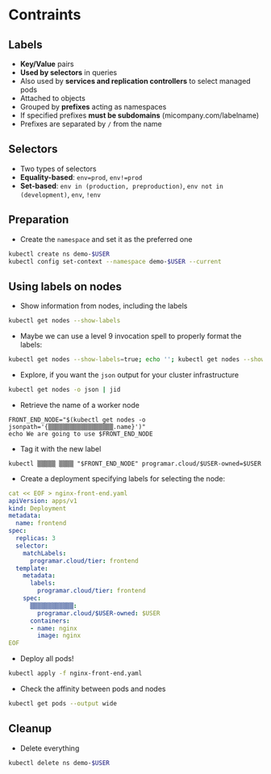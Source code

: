 # Contraints

## Labels

* **Key/Value** pairs
* **Used by selectors** in queries
* Also used by **services and replication controllers** to select managed pods
* Attached to objects
* Grouped by **prefixes** acting as namespaces
* If specified prefixes **must be subdomains** (micompany.com/labelname)
* Prefixes are separated by `/` from the name

## Selectors

* Two types of selectors
* **Equality-based**: `env=prod`, `env!=prod`
* **Set-based**: `env in (production, preproduction)`, `env not in (development)`, `env`, `!env`

## Preparation

* Create the `namespace` and set it as the preferred one

```bash
kubectl create ns demo-$USER
kubectl config set-context --namespace demo-$USER --current
```

## Using labels on nodes

* Show information from nodes, including the labels

```bash
kubectl get nodes --show-labels
```

* Maybe we can use a level 9 invocation spell to properly format the labels:

```bash
kubectl get nodes --show-labels=true; echo ''; kubectl get nodes --show-labels=true --no-headers=true | head -n 1 | awk '{print $6}' | perl -pe 's/,/\n/g'
```

* Explore, if you want the `json` output for your cluster infrastructure

```bash
kubectl get nodes -o json | jid
```

* Retrieve the name of a worker node 

```
FRONT_END_NODE="$(kubectl get nodes -o jsonpath='{▒▒▒▒▒▒▒▒▒▒▒▒▒▒▒▒▒▒.name}')"
echo We are going to use $FRONT_END_NODE
```

* Tag it with the new label

```
kubectl ▒▒▒▒▒ ▒▒▒▒ "$FRONT_END_NODE" programar.cloud/$USER-owned=$USER
```

* Create a deployment specifying labels for selecting the node:

```yaml
cat << EOF > nginx-front-end.yaml
apiVersion: apps/v1
kind: Deployment
metadata:
  name: frontend
spec:
  replicas: 3
  selector:
    matchLabels:
      programar.cloud/tier: frontend
  template:
    metadata:
      labels:
        programar.cloud/tier: frontend
    spec:
      ▒▒▒▒▒▒▒▒▒▒▒▒:
        programar.cloud/$USER-owned: $USER
      containers:
      - name: nginx
        image: nginx
EOF
```
* Deploy all pods!

```bash
kubectl apply -f nginx-front-end.yaml
```

* Check the affinity between pods and nodes

```bash
kubectl get pods --output wide
```

## Cleanup

* Delete everything

```bash
kubectl delete ns demo-$USER
```
